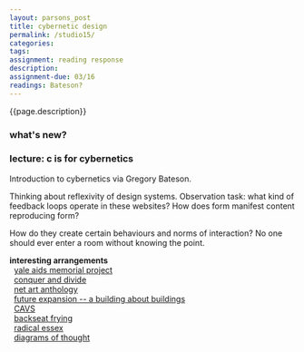 ```yaml
---  
layout: parsons_post  
title: cybernetic design
permalink: /studio15/  
categories:   
tags:  
assignment: reading response
description: 
assignment-due: 03/16
readings: Bateson?
---  
```


{{page.description}}

### what's new?

### lecture: c is for cybernetics

Introduction to cybernetics via Gregory Bateson.

Thinking about reflexivity of design systems. Observation task: what kind of feedback loops operate in these websites? How does form manifest content reproducing form? 

How do they create certain behaviours and norms of interaction? No one should ever enter a room without knowing the point. 

**interesting arrangements**  
  [yale aids memorial project](http://yamp.org)  
  [conquer and divide](https://conquer-and-divide.btselem.org)  
  [net art anthology](https://anthology.rhizome.org)  
  [future expansion -- a building about buildings](http://future-expansion.com/#img)  
  [CAVS](http://act.mit.edu/cavs)  
  [backseat frying](http://backseatfrying.net)  
  [radical essex](http://www.radicalessex.uk/list/)  
  [diagrams of thought](https://www.are.na/martin-murphy/diagrams-of-thought)  
